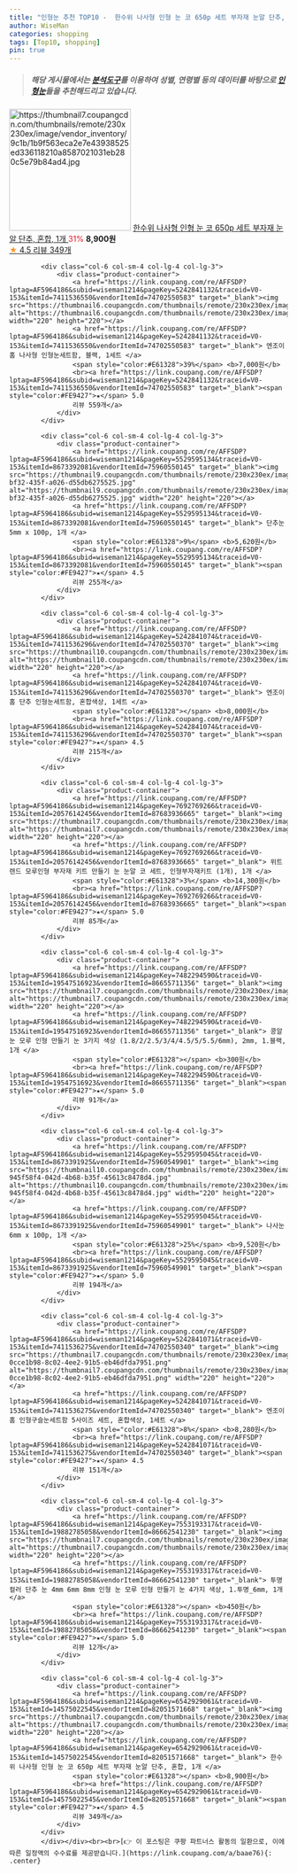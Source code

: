 ```yaml
---
title: "인형눈 추천 TOP10 -  한수위 나사형 인형 눈 코 650p 세트 부자재 눈알 단추, 혼합, 1개 "
author: WiseMan
categories: shopping
tags: [Top10, shopping]
pin: true
---
```


> ##### 해당 게시물에서는 [**분석도구**](https://itemscout.io/)를 이용하여 **성별**, **연령별** 등의 데이터를 바탕으로 [**인형눈**](https://link.coupang.com/a/baae76)들을 추천해드리고 있습니다.
<div class="container"><div class="row">
            <div class="col-6 col-sm-4 col-lg-4 col-lg-3">
                <div class="product-container">
                    <a href="https://link.coupang.com/re/AFFSDP?lptag=AF5964186&subid=wiseman1214&pageKey=6542929061&traceid=V0-153&itemId=14575022545&vendorItemId=82051571668" target="_blank"><img src="https://thumbnail7.coupangcdn.com/thumbnails/remote/230x230ex/image/vendor_inventory/9c1b/1b9f563eca2e7e43938525ed336118210a8587021031eb280c5e79b84ad4.jpg" alt="https://thumbnail7.coupangcdn.com/thumbnails/remote/230x230ex/image/vendor_inventory/9c1b/1b9f563eca2e7e43938525ed336118210a8587021031eb280c5e79b84ad4.jpg" width="220" height="220"></a>
                    <a href="https://link.coupang.com/re/AFFSDP?lptag=AF5964186&subid=wiseman1214&pageKey=6542929061&traceid=V0-153&itemId=14575022545&vendorItemId=82051571668" target="_blank"> 한수위 나사형 인형 눈 코 650p 세트 부자재 눈알 단추, 혼합, 1개 </a>
                    <span style="color:#E61328">31%</span> <b>8,900원</b>
                    <br><a href="https://link.coupang.com/re/AFFSDP?lptag=AF5964186&subid=wiseman1214&pageKey=6542929061&traceid=V0-153&itemId=14575022545&vendorItemId=82051571668" target="_blank"><span style="color:#FE9427">★</span> 4.5
                    리뷰 349개</a>
                </div>
            </div>
            
            <div class="col-6 col-sm-4 col-lg-4 col-lg-3">
                <div class="product-container">
                    <a href="https://link.coupang.com/re/AFFSDP?lptag=AF5964186&subid=wiseman1214&pageKey=5242841132&traceid=V0-153&itemId=7411536550&vendorItemId=74702550583" target="_blank"><img src="https://thumbnail6.coupangcdn.com/thumbnails/remote/230x230ex/image/rs_quotation_api/8tctob3y/4235a57f8b334444b81223abc14f86a6.jpg" alt="https://thumbnail6.coupangcdn.com/thumbnails/remote/230x230ex/image/rs_quotation_api/8tctob3y/4235a57f8b334444b81223abc14f86a6.jpg" width="220" height="220"></a>
                    <a href="https://link.coupang.com/re/AFFSDP?lptag=AF5964186&subid=wiseman1214&pageKey=5242841132&traceid=V0-153&itemId=7411536550&vendorItemId=74702550583" target="_blank"> 엔조이홈 나사형 인형눈세트함, 블랙, 1세트 </a>
                    <span style="color:#E61328">39%</span> <b>7,000원</b>
                    <br><a href="https://link.coupang.com/re/AFFSDP?lptag=AF5964186&subid=wiseman1214&pageKey=5242841132&traceid=V0-153&itemId=7411536550&vendorItemId=74702550583" target="_blank"><span style="color:#FE9427">★</span> 5.0
                    리뷰 559개</a>
                </div>
            </div>
            
            <div class="col-6 col-sm-4 col-lg-4 col-lg-3">
                <div class="product-container">
                    <a href="https://link.coupang.com/re/AFFSDP?lptag=AF5964186&subid=wiseman1214&pageKey=5529595134&traceid=V0-153&itemId=8673392081&vendorItemId=75960550145" target="_blank"><img src="https://thumbnail9.coupangcdn.com/thumbnails/remote/230x230ex/image/retail/images/2021/05/18/10/7/f5020b61-bf32-435f-a026-d55db6275525.jpg" alt="https://thumbnail9.coupangcdn.com/thumbnails/remote/230x230ex/image/retail/images/2021/05/18/10/7/f5020b61-bf32-435f-a026-d55db6275525.jpg" width="220" height="220"></a>
                    <a href="https://link.coupang.com/re/AFFSDP?lptag=AF5964186&subid=wiseman1214&pageKey=5529595134&traceid=V0-153&itemId=8673392081&vendorItemId=75960550145" target="_blank"> 단추눈 5mm x 100p, 1개 </a>
                    <span style="color:#E61328">9%</span> <b>5,620원</b>
                    <br><a href="https://link.coupang.com/re/AFFSDP?lptag=AF5964186&subid=wiseman1214&pageKey=5529595134&traceid=V0-153&itemId=8673392081&vendorItemId=75960550145" target="_blank"><span style="color:#FE9427">★</span> 4.5
                    리뷰 255개</a>
                </div>
            </div>
            
            <div class="col-6 col-sm-4 col-lg-4 col-lg-3">
                <div class="product-container">
                    <a href="https://link.coupang.com/re/AFFSDP?lptag=AF5964186&subid=wiseman1214&pageKey=5242841074&traceid=V0-153&itemId=7411536296&vendorItemId=74702550370" target="_blank"><img src="https://thumbnail10.coupangcdn.com/thumbnails/remote/230x230ex/image/rs_quotation_api/gnuxdhct/d2d7470c01564126ac3f4e9339d0a5d4.jpg" alt="https://thumbnail10.coupangcdn.com/thumbnails/remote/230x230ex/image/rs_quotation_api/gnuxdhct/d2d7470c01564126ac3f4e9339d0a5d4.jpg" width="220" height="220"></a>
                    <a href="https://link.coupang.com/re/AFFSDP?lptag=AF5964186&subid=wiseman1214&pageKey=5242841074&traceid=V0-153&itemId=7411536296&vendorItemId=74702550370" target="_blank"> 엔조이홈 단추 인형눈세트함, 혼합색상, 1세트 </a>
                    <span style="color:#E61328"></span> <b>8,000원</b>
                    <br><a href="https://link.coupang.com/re/AFFSDP?lptag=AF5964186&subid=wiseman1214&pageKey=5242841074&traceid=V0-153&itemId=7411536296&vendorItemId=74702550370" target="_blank"><span style="color:#FE9427">★</span> 4.5
                    리뷰 215개</a>
                </div>
            </div>
            
            <div class="col-6 col-sm-4 col-lg-4 col-lg-3">
                <div class="product-container">
                    <a href="https://link.coupang.com/re/AFFSDP?lptag=AF5964186&subid=wiseman1214&pageKey=7692769266&traceid=V0-153&itemId=20576142456&vendorItemId=87683936665" target="_blank"><img src="https://thumbnail7.coupangcdn.com/thumbnails/remote/230x230ex/image/vendor_inventory/f69d/d4c41314ac687367d2ccbc81e5fcef76ed3968239bdc4a88a01e4fd1c011.jpg" alt="https://thumbnail7.coupangcdn.com/thumbnails/remote/230x230ex/image/vendor_inventory/f69d/d4c41314ac687367d2ccbc81e5fcef76ed3968239bdc4a88a01e4fd1c011.jpg" width="220" height="220"></a>
                    <a href="https://link.coupang.com/re/AFFSDP?lptag=AF5964186&subid=wiseman1214&pageKey=7692769266&traceid=V0-153&itemId=20576142456&vendorItemId=87683936665" target="_blank"> 위트렌드 모루인형 부자재 키트 만들기 눈 눈알 코 세트, 인형부자재키트 (1개), 1개 </a>
                    <span style="color:#E61328">3%</span> <b>14,300원</b>
                    <br><a href="https://link.coupang.com/re/AFFSDP?lptag=AF5964186&subid=wiseman1214&pageKey=7692769266&traceid=V0-153&itemId=20576142456&vendorItemId=87683936665" target="_blank"><span style="color:#FE9427">★</span> 5.0
                    리뷰 85개</a>
                </div>
            </div>
            
            <div class="col-6 col-sm-4 col-lg-4 col-lg-3">
                <div class="product-container">
                    <a href="https://link.coupang.com/re/AFFSDP?lptag=AF5964186&subid=wiseman1214&pageKey=7482294590&traceid=V0-153&itemId=19547516923&vendorItemId=86655711356" target="_blank"><img src="https://thumbnail7.coupangcdn.com/thumbnails/remote/230x230ex/image/vendor_inventory/177e/7fa15711b519df0985d398b314c31beff776c6222b299f44888f1ea76476.jpg" alt="https://thumbnail7.coupangcdn.com/thumbnails/remote/230x230ex/image/vendor_inventory/177e/7fa15711b519df0985d398b314c31beff776c6222b299f44888f1ea76476.jpg" width="220" height="220"></a>
                    <a href="https://link.coupang.com/re/AFFSDP?lptag=AF5964186&subid=wiseman1214&pageKey=7482294590&traceid=V0-153&itemId=19547516923&vendorItemId=86655711356" target="_blank"> 콩알 눈 모루 인형 만들기 눈 3가지 색상 (1.8/2/2.5/3/4/4.5/5/5.5/6mm), 2mm, 1.블랙, 1개 </a>
                    <span style="color:#E61328"></span> <b>300원</b>
                    <br><a href="https://link.coupang.com/re/AFFSDP?lptag=AF5964186&subid=wiseman1214&pageKey=7482294590&traceid=V0-153&itemId=19547516923&vendorItemId=86655711356" target="_blank"><span style="color:#FE9427">★</span> 5.0
                    리뷰 91개</a>
                </div>
            </div>
            
            <div class="col-6 col-sm-4 col-lg-4 col-lg-3">
                <div class="product-container">
                    <a href="https://link.coupang.com/re/AFFSDP?lptag=AF5964186&subid=wiseman1214&pageKey=5529595045&traceid=V0-153&itemId=8673391925&vendorItemId=75960549901" target="_blank"><img src="https://thumbnail10.coupangcdn.com/thumbnails/remote/230x230ex/image/retail/images/3500694870517478-945f58f4-042d-4b68-b35f-45613c8478d4.jpg" alt="https://thumbnail10.coupangcdn.com/thumbnails/remote/230x230ex/image/retail/images/3500694870517478-945f58f4-042d-4b68-b35f-45613c8478d4.jpg" width="220" height="220"></a>
                    <a href="https://link.coupang.com/re/AFFSDP?lptag=AF5964186&subid=wiseman1214&pageKey=5529595045&traceid=V0-153&itemId=8673391925&vendorItemId=75960549901" target="_blank"> 나사눈 6mm x 100p, 1개 </a>
                    <span style="color:#E61328">25%</span> <b>9,520원</b>
                    <br><a href="https://link.coupang.com/re/AFFSDP?lptag=AF5964186&subid=wiseman1214&pageKey=5529595045&traceid=V0-153&itemId=8673391925&vendorItemId=75960549901" target="_blank"><span style="color:#FE9427">★</span> 5.0
                    리뷰 194개</a>
                </div>
            </div>
            
            <div class="col-6 col-sm-4 col-lg-4 col-lg-3">
                <div class="product-container">
                    <a href="https://link.coupang.com/re/AFFSDP?lptag=AF5964186&subid=wiseman1214&pageKey=5242841071&traceid=V0-153&itemId=7411536275&vendorItemId=74702550340" target="_blank"><img src="https://thumbnail7.coupangcdn.com/thumbnails/remote/230x230ex/image/retail/images/59536178965576-0cce1b98-8c02-4ee2-91b5-eb46dfda7951.png" alt="https://thumbnail7.coupangcdn.com/thumbnails/remote/230x230ex/image/retail/images/59536178965576-0cce1b98-8c02-4ee2-91b5-eb46dfda7951.png" width="220" height="220"></a>
                    <a href="https://link.coupang.com/re/AFFSDP?lptag=AF5964186&subid=wiseman1214&pageKey=5242841071&traceid=V0-153&itemId=7411536275&vendorItemId=74702550340" target="_blank"> 엔조이홈 인형구슬눈세트함 5사이즈 세트, 혼합색상, 1세트 </a>
                    <span style="color:#E61328">8%</span> <b>8,280원</b>
                    <br><a href="https://link.coupang.com/re/AFFSDP?lptag=AF5964186&subid=wiseman1214&pageKey=5242841071&traceid=V0-153&itemId=7411536275&vendorItemId=74702550340" target="_blank"><span style="color:#FE9427">★</span> 4.5
                    리뷰 151개</a>
                </div>
            </div>
            
            <div class="col-6 col-sm-4 col-lg-4 col-lg-3">
                <div class="product-container">
                    <a href="https://link.coupang.com/re/AFFSDP?lptag=AF5964186&subid=wiseman1214&pageKey=7553193317&traceid=V0-153&itemId=19882785058&vendorItemId=86662541230" target="_blank"><img src="https://thumbnail7.coupangcdn.com/thumbnails/remote/230x230ex/image/vendor_inventory/15a3/6763183a3a7d77f01905c5c4818b4a2692e14fc4784d79428ecd43136586.png" alt="https://thumbnail7.coupangcdn.com/thumbnails/remote/230x230ex/image/vendor_inventory/15a3/6763183a3a7d77f01905c5c4818b4a2692e14fc4784d79428ecd43136586.png" width="220" height="220"></a>
                    <a href="https://link.coupang.com/re/AFFSDP?lptag=AF5964186&subid=wiseman1214&pageKey=7553193317&traceid=V0-153&itemId=19882785058&vendorItemId=86662541230" target="_blank"> 투명 컬러 단추 눈 4mm 6mm 8mm 인형 눈 모루 인형 만들기 눈 4가지 색상, 1.투명_6mm, 1개 </a>
                    <span style="color:#E61328"></span> <b>450원</b>
                    <br><a href="https://link.coupang.com/re/AFFSDP?lptag=AF5964186&subid=wiseman1214&pageKey=7553193317&traceid=V0-153&itemId=19882785058&vendorItemId=86662541230" target="_blank"><span style="color:#FE9427">★</span> 5.0
                    리뷰 12개</a>
                </div>
            </div>
            
            <div class="col-6 col-sm-4 col-lg-4 col-lg-3">
                <div class="product-container">
                    <a href="https://link.coupang.com/re/AFFSDP?lptag=AF5964186&subid=wiseman1214&pageKey=6542929061&traceid=V0-153&itemId=14575022545&vendorItemId=82051571668" target="_blank"><img src="https://thumbnail7.coupangcdn.com/thumbnails/remote/230x230ex/image/vendor_inventory/9c1b/1b9f563eca2e7e43938525ed336118210a8587021031eb280c5e79b84ad4.jpg" alt="https://thumbnail7.coupangcdn.com/thumbnails/remote/230x230ex/image/vendor_inventory/9c1b/1b9f563eca2e7e43938525ed336118210a8587021031eb280c5e79b84ad4.jpg" width="220" height="220"></a>
                    <a href="https://link.coupang.com/re/AFFSDP?lptag=AF5964186&subid=wiseman1214&pageKey=6542929061&traceid=V0-153&itemId=14575022545&vendorItemId=82051571668" target="_blank"> 한수위 나사형 인형 눈 코 650p 세트 부자재 눈알 단추, 혼합, 1개 </a>
                    <span style="color:#E61328"></span> <b>8,900원</b>
                    <br><a href="https://link.coupang.com/re/AFFSDP?lptag=AF5964186&subid=wiseman1214&pageKey=6542929061&traceid=V0-153&itemId=14575022545&vendorItemId=82051571668" target="_blank"><span style="color:#FE9427">★</span> 4.5
                    리뷰 349개</a>
                </div>
            </div>
            </div></div><br><br>[👉 이 포스팅은 쿠팡 파트너스 활동의 일환으로, 이에 따른 일정액의 수수료를 제공받습니다.](https://link.coupang.com/a/baae76){: .center}